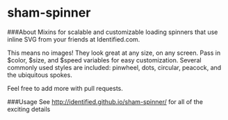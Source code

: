 sham-spinner
===========

###About
Mixins for scalable and customizable loading spinners that use inline SVG from your friends at Identified.com.

This means no images! They look great at any size, on any screen. Pass in $color, $size, and $speed variables for easy customization. Several commonly used styles are included: pinwheel, dots, circular, peacock, and the ubiquitous spokes.

Feel free to add more with pull requests.

###Usage
See http://identified.github.io/sham-spinner/ for all of the exciting details

